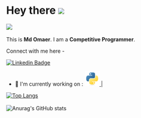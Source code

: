 # Hey there <img src="https://media.giphy.com/media/hvRJCLFzcasrR4ia7z/giphy.gif" width="40px">
![](https://komarev.com/ghpvc/?username=OmaerAlam&color=blue)

This is **Md Omaer**. I am a **Competitive Programmer**.

Connect with me here -

[![Linkedin Badge](https://img.shields.io/badge/-Linkdin-white?style=plastic&logo=Linkedin&logoColor=white&link=https://https://www.linkedin.com/in/md-omaer-448013266/)](https://www.linkedin.com/in/md-omaer-448013266/)

- 🏢  I'm currently working on : <a href="https://www.python.org" target="_blank" rel="noreferrer"> <img src="https://raw.githubusercontent.com/devicons/devicon/master/icons/python/python-original.svg" alt="python" width="40" height="40"/> </a> | 

<!--
**OmaerAlam/OmaerAlam** is a ✨ _special_ ✨ repository because its `README.md` (this file) appears on your GitHub profile.

Here are some ideas to get you started:

- 🔭 I’m currently working on ...
- 🌱 I’m currently learning ...
- 👯 I’m looking to collaborate on ...
- 🤔 I’m looking for help with ...
- 💬 Ask me about ...
- 📫 How to reach me: ...
- 😄 Pronouns: ...
- ⚡ Fun fact: ...
-->
[![Top Langs](https://github-readme-stats.vercel.app/api/top-langs/?username=OmaerAlam&layout=compact&langs_count=6&theme=cobalt2)](https://github.com/OmaerAlam/github-readme-stats)
<br> <br>
![Anurag's GitHub stats](https://github-readme-stats.vercel.app/api?username=OmaerAlam&show_icons=true&theme=radical)

